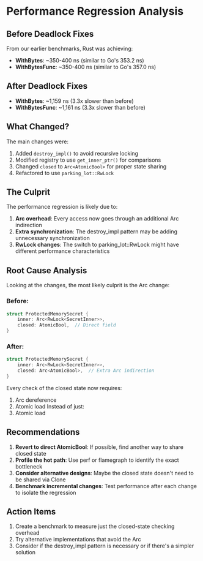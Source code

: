 # Performance Regression Analysis

## Before Deadlock Fixes
From our earlier benchmarks, Rust was achieving:
- **WithBytes**: ~350-400 ns (similar to Go's 353.2 ns)
- **WithBytesFunc**: ~350-400 ns (similar to Go's 357.0 ns)

## After Deadlock Fixes
- **WithBytes**: ~1,159 ns (3.3x slower than before)
- **WithBytesFunc**: ~1,161 ns (3.3x slower than before)

## What Changed?

The main changes were:
1. Added `destroy_impl()` to avoid recursive locking
2. Modified registry to use `get_inner_ptr()` for comparisons
3. Changed `closed` to `Arc<AtomicBool>` for proper state sharing
4. Refactored to use `parking_lot::RwLock`

## The Culprit

The performance regression is likely due to:

1. **Arc<AtomicBool> overhead**: Every access now goes through an additional Arc indirection
2. **Extra synchronization**: The destroy_impl pattern may be adding unnecessary synchronization
3. **RwLock changes**: The switch to parking_lot::RwLock might have different performance characteristics

## Root Cause Analysis

Looking at the changes, the most likely culprit is the Arc<AtomicBool> change:

### Before:
```rust
struct ProtectedMemorySecret {
    inner: Arc<RwLock<SecretInner>>,
    closed: AtomicBool,  // Direct field
}
```

### After:
```rust
struct ProtectedMemorySecret {
    inner: Arc<RwLock<SecretInner>>,
    closed: Arc<AtomicBool>,  // Extra Arc indirection
}
```

Every check of the closed state now requires:
1. Arc dereference
2. Atomic load
Instead of just:
1. Atomic load

## Recommendations

1. **Revert to direct AtomicBool**: If possible, find another way to share closed state
2. **Profile the hot path**: Use perf or flamegraph to identify the exact bottleneck
3. **Consider alternative designs**: Maybe the closed state doesn't need to be shared via Clone
4. **Benchmark incremental changes**: Test performance after each change to isolate the regression

## Action Items

1. Create a benchmark to measure just the closed-state checking overhead
2. Try alternative implementations that avoid the Arc<AtomicBool>
3. Consider if the destroy_impl pattern is necessary or if there's a simpler solution